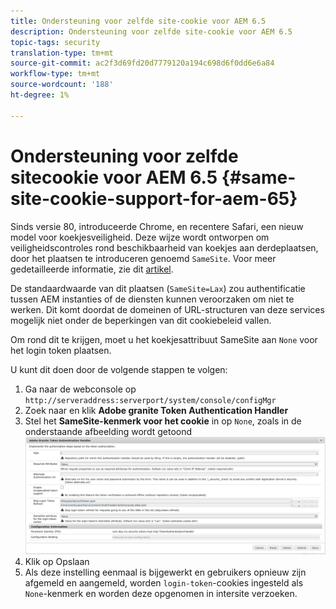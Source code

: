 ```yaml
---
title: Ondersteuning voor zelfde site-cookie voor AEM 6.5
description: Ondersteuning voor zelfde site-cookie voor AEM 6.5
topic-tags: security
translation-type: tm+mt
source-git-commit: ac2f3d69fd20d7779120a194c698d6f0dd6e6a84
workflow-type: tm+mt
source-wordcount: '188'
ht-degree: 1%

---
```



# Ondersteuning voor zelfde sitecookie voor AEM 6.5 {#same-site-cookie-support-for-aem-65}

Sinds versie 80, introduceerde Chrome, en recentere Safari, een nieuw model voor koekjesveiligheid. Deze wijze wordt ontworpen om veiligheidscontroles rond beschikbaarheid van koekjes aan derdeplaatsen, door het plaatsen te introduceren genoemd `SameSite`. Voor meer gedetailleerde informatie, zie dit [artikel](https://web.dev/samesite-cookies-explained/).

De standaardwaarde van dit plaatsen (`SameSite=Lax`) zou authentificatie tussen AEM instanties of de diensten kunnen veroorzaken om niet te werken. Dit komt doordat de domeinen of URL-structuren van deze services mogelijk niet onder de beperkingen van dit cookiebeleid vallen.

Om rond dit te krijgen, moet u het koekjesattribuut SameSite aan `None` voor het login token plaatsen.

U kunt dit doen door de volgende stappen te volgen:

1. Ga naar de webconsole op `http://serveraddress:serverport/system/console/configMgr`
1. Zoek naar en klik **Adobe granite Token Authentication Handler**
1. Stel het **SameSite-kenmerk voor het cookie** in op `None`, zoals in de onderstaande afbeelding wordt getoond
   ![samesite](assets/samesite1.png)
1. Klik op Opslaan
1. Als deze instelling eenmaal is bijgewerkt en gebruikers opnieuw zijn afgemeld en aangemeld, worden `login-token`-cookies ingesteld als `None`-kenmerk en worden deze opgenomen in intersite verzoeken.
